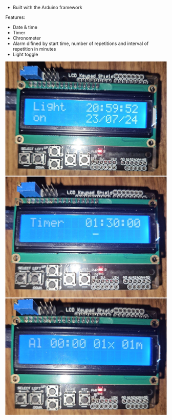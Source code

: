 - Built with the Arduino framework

Features:
- Date & time
- Timer
- Chronometer
- Alarm difined by start time, number of repetitions and interval of repetition in minutes
- Light toggle

<p align="center" width="100%">
<img src="imgs/home.jpg">
<img src="imgs/timer.jpg">
<img src="imgs/alarm.jpg">
</p>